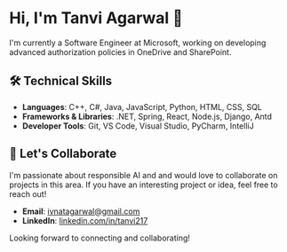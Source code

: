 # Hi, I'm Tanvi Agarwal 👋

I'm currently a Software Engineer at Microsoft, working on developing advanced authorization policies in OneDrive and SharePoint. 

## 🛠️ Technical Skills

- **Languages**: C++, C#, Java, JavaScript, Python, HTML, CSS, SQL
- **Frameworks & Libraries**: .NET, Spring, React, Node.js, Django, Antd
- **Developer Tools**: Git, VS Code, Visual Studio, PyCharm, IntelliJ

## 🤝 Let's Collaborate

I'm passionate about responsible AI and  and would love to collaborate on projects in this area. If you have an interesting project or idea, feel free to reach out!

- **Email**: [ivnatagarwal@gmail.com](mailto:ivnatagarwal@gmail.com)
- **LinkedIn**: [linkedin.com/in/tanvi217](https://www.linkedin.com/in/tanvi217)

Looking forward to connecting and collaborating!

<!--
**tanvi217/tanvi217** is a ✨ _special_ ✨ repository because its `README.md` (this file) appears on your GitHub profile.

Here are some ideas to get you started:

- 🔭 I’m currently working on ...
- 🌱 I’m currently learning ...
- 👯 I’m looking to collaborate on ...
- 🤔 I’m looking for help with ...
- 💬 Ask me about ...
- 📫 How to reach me: ...
- 😄 Pronouns: ...
- ⚡ Fun fact: ...
-->
